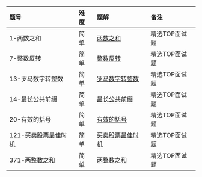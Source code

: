 | 题号 | 难度 | 题解 | 备注   |
| :------| :------ | :------ |  :------ |
| 1-两数之和 | 简单 | [两数之和](1/1.md) | 精选TOP面试题 |
| 7-整数反转 | 简单 | [整数反转](7/7.md) | 精选TOP面试题 |
| 13-罗马数字转整数 | 简单 | [罗马数字转整数](13/13.md) | 精选TOP面试题 |
| 14-最长公共前缀 | 简单 | [最长公共前缀](14/14.md) | 精选TOP面试题 |
| 20-有效的括号 | 简单 | [有效的括号](20/20.md) | 精选TOP面试题 |
| 121-买卖股票最佳时机 | 简单 | [买卖股票最佳时机](121/121.md) | 精选TOP面试题 |
| 371-两整数之和 | 简单 | [两整数之和](371/371.md) | 精选TOP面试题 |
